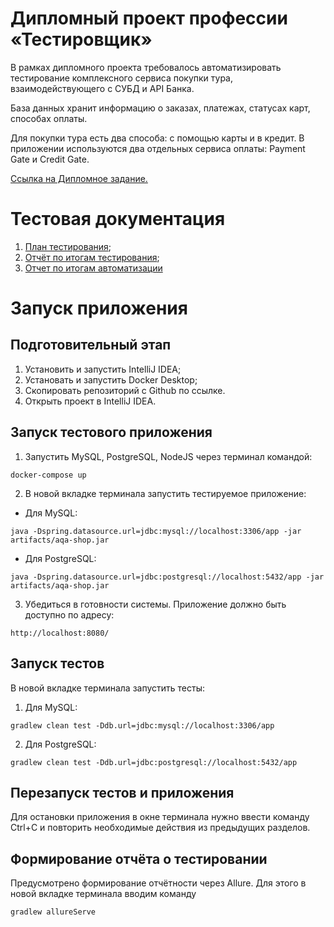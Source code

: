 # Дипломный проект профессии «Тестировщик»
В рамках дипломного проекта требовалось автоматизировать тестирование комплексного сервиса покупки тура, взаимодействующего с СУБД и API Банка.

База данных хранит информацию о заказах, платежах, статусах карт, способах оплаты.

Для покупки тура есть два способа: с помощью карты и в кредит. В приложении используются два отдельных сервиса оплаты: Payment Gate и Credit Gate.

[Ссылка на Дипломное задание.](https://github.com/netology-code/qa-diploma) 

# Тестовая документация
1. [План тестирования](https://github.com/QvvQV/Diplom/blob/main/Documents/Plan.md);
1. [Отчёт по итогам тестирования](https://github.com/QvvQV/Diplom/blob/main/Documents/Report.md);
1. [Отчет по итогам автоматизации](https://github.com/QvvQV/Diplom/blob/main/Documents/Summary.md)
# Запуск приложения
## Подготовительный этап
1. Установить и запустить IntelliJ IDEA;
1. Установать и запустить Docker Desktop;
1. Скопировать репозиторий с Github по ссылке.
1. Открыть проект в IntelliJ IDEA.
## Запуск тестового приложения
1. Запустить MySQL, PostgreSQL, NodeJS через терминал командой:
   
```
docker-compose up
```

2. В новой вкладке терминала запустить тестируемое приложение:

* Для MySQL:
  
```
java -Dspring.datasource.url=jdbc:mysql://localhost:3306/app -jar artifacts/aqa-shop.jar
```

* Для PostgreSQL:
  
```
java -Dspring.datasource.url=jdbc:postgresql://localhost:5432/app -jar artifacts/aqa-shop.jar
```

3. Убедиться в готовности системы. Приложение должно быть доступно по адресу:
```
http://localhost:8080/
```
## Запуск тестов
В новой вкладке терминала запустить тесты:

1. Для MySQL:
```
gradlew clean test -Ddb.url=jdbc:mysql://localhost:3306/app
```
2. Для PostgreSQL:
```
gradlew clean test -Ddb.url=jdbc:postgresql://localhost:5432/app
```
## Перезапуск тестов и приложения
Для остановки приложения в окне терминала нужно ввести команду Ctrl+С и повторить необходимые действия из предыдущих разделов.

## Формирование отчёта о тестировании
Предусмотрено формирование отчётности через Allure. Для этого в новой вкладке терминала вводим команду

```
gradlew allureServe
```
